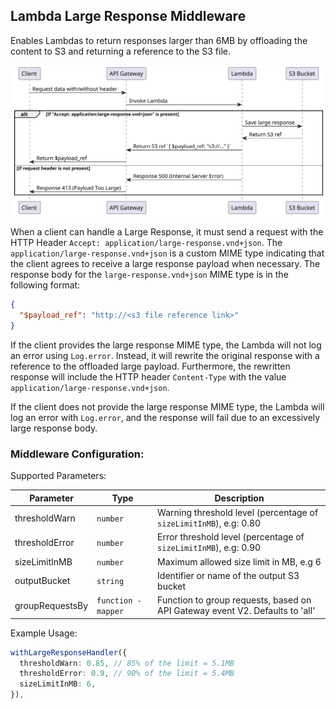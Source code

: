 ## Lambda Large Response Middleware

Enables Lambdas to return responses larger than 6MB by offloading the content to S3 and returning a reference to the S3 file.

<p align="center">
<img src="./docs/out/architecture-1/Architecture%20-%20Sequence%20Diagram.svg" />
</p>

When a client can handle a Large Response, it must send a request with the HTTP Header `Accept: application/large-response.vnd+json`. The `application/large-response.vnd+json` is a custom MIME type indicating that the client agrees to receive a large response payload when necessary. The response body for the `large-response.vnd+json` MIME type is in the following format:

```json
{
  "$payload_ref": "http://<s3 file reference link>"
}
```

If the client provides the large response MIME type, the Lambda will not log an error using `Log.error`. Instead, it will rewrite the original response with a reference to the offloaded large payload. Furthermore, the rewritten response will include the HTTP header `Content-Type` with the value `application/large-response.vnd+json`.

If the client does not provide the large response MIME type, the Lambda will log an error with `Log.error`, and the response will fail due to an excessively large response body.

### Middleware Configuration:

Supported Parameters:

| Parameter       | Type              | Description                                                                  |
| --------------- | ----------------- | ---------------------------------------------------------------------------- |
| thresholdWarn   | `number`            | Warning threshold level (percentage of `sizeLimitInMB`), e.g: 0.80           |
| thresholdError  | `number`            | Error threshold level (percentage of `sizeLimitInMB`), e.g: 0.90             |
| sizeLimitInMB   | `number`            | Maximum allowed size limit in MB, e.g 6                                      |
| outputBucket    | `string`            | Identifier or name of the output S3 bucket                                   |
| groupRequestsBy | `function - mapper` | Function to group requests, based on API Gateway event V2. Defaults to 'all' |

Example Usage:

```ts
withLargeResponseHandler({
  thresholdWarn: 0.85, // 85% of the limit = 5.1MB
  thresholdError: 0.9, // 90% of the limit = 5.4MB
  sizeLimitInMB: 6,
}),
```
